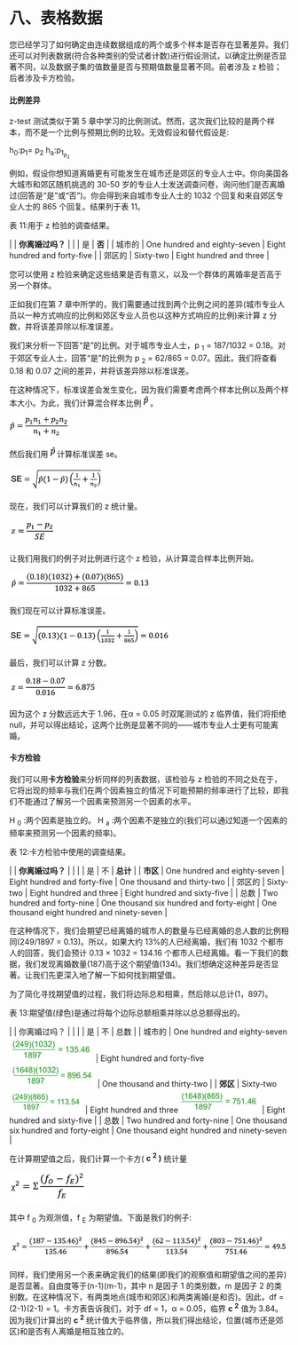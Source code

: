 # 八、表格数据

您已经学习了如何确定由连续数据组成的两个或多个样本是否存在显著差异。我们还可以对列表数据(符合各种类别的受试者计数)进行假设测试，以确定比例是否显著不同，以及数据子集的值数量是否与预期值数量显著不同。前者涉及 z 检验；后者涉及卡方检验。

#### 比例差异

z-test 测试类似于第 5 章中学习的比例测试。然而，这次我们比较的是两个样本，而不是一个比例与预期比例的比较。无效假设和替代假设是:

h<sub class="calibre24">0</sub>:p<sub class="calibre24">1</sub>= p<sub class="calibre24">2</sub>
h<sub class="calibre24">a</sub>:p<sub class="calibre24">1<sub class="calibre24">p<sub class="calibre24">2</sub></sub></sub>

例如，假设你想知道离婚更有可能发生在城市还是郊区的专业人士中。你向美国各大城市和郊区随机挑选的 30-50 岁的专业人士发送调查问卷，询问他们是否离婚过(回答是“是”或“否”)。你会得到来自城市专业人士的 1032 个回复和来自郊区专业人士的 865 个回复。结果列于表 11。

表 11:用于 z 检验的调查结果。

|  | **你离婚过吗？** |
|  | 是 | **否** |
| 城市的 | One hundred and eighty-seven | Eight hundred and forty-five |
| 郊区的 | Sixty-two | Eight hundred and three |

您可以使用 z 检验来确定这些结果是否有意义，以及一个群体的离婚率是否高于另一个群体。

正如我们在第 7 章中所学的，我们需要通过找到两个比例之间的差异(城市专业人员以一种方式响应的比例和郊区专业人员也以这种方式响应的比例)来计算 z 分数，并将该差异除以标准误差。

我们来分析一下回答“是”的比例。对于城市专业人士，p <sub class="calibre24">1</sub> = 187/1032 = 0.18。对于郊区专业人士，回答“是”的比例为 p <sub class="calibre24">2</sub> = 62/865 = 0.07。因此，我们将查看 0.18 和 0.07 之间的差异，并将该差异除以标准误差。

在这种情况下，标准误差会发生变化，因为我们需要考虑两个样本比例以及两个样本大小。为此，我们计算混合样本比例![](img/00147.gif)。

![](img/00148.jpeg)

然后我们用![](img/00147.gif)计算标准误差 se。

![](img/00149.jpeg)

现在，我们可以计算我们的 z 统计量。

![](img/00150.jpeg)

让我们用我们的例子对比例进行这个 z 检验，从计算混合样本比例开始。

![](img/00151.jpeg)

我们现在可以计算标准误差。

![](img/00152.jpeg)

最后，我们可以计算 z 分数。

![](img/00153.jpeg)

因为这个 z 分数远远大于 1.96，在α = 0.05 时双尾测试的 z 临界值，我们将拒绝 null，并可以得出结论，这两个比例是显著不同的——城市专业人士更有可能离婚。

#### 卡方检验

我们可以用**卡方检验**来分析同样的列表数据，该检验与 z 检验的不同之处在于，它将出现的频率与我们在两个因素独立的情况下可能预期的频率进行了比较，即我们不能通过了解另一个因素来预测另一个因素的水平。

H <sub class="calibre24">0</sub> :两个因素是独立的。
H <sub class="calibre24">a</sub> :两个因素不是独立的(我们可以通过知道一个因素的频率来预测另一个因素的频率)。

表 12:卡方检验中使用的调查结果。

|  | **你离婚过吗？** |  |
|  | 是 | 不 | **总计** |
| **市区** | One hundred and eighty-seven | Eight hundred and forty-five | One thousand and thirty-two |
| 郊区的 | Sixty-two | Eight hundred and three | Eight hundred and sixty-five |
| 总数 | Two hundred and forty-nine | One thousand six hundred and forty-eight | One thousand eight hundred and ninety-seven |

在这种情况下，我们会期望已经离婚的城市人的数量与已经离婚的总人数的比例相同(249/1897 = 0.13)。所以，如果大约 13%的人已经离婚，我们有 1032 个都市人的回答，我们会预计 0.13 × 1032 = 134.16 个都市人已经离婚。看一下我们的数据，我们发现离婚数量(187)高于这个期望值(134)。我们想确定这种差异是否显著。让我们先更深入地了解一下如何找到期望值。

为了简化寻找期望值的过程，我们将边际总和相乘，然后除以总计(1，897)。

表 13:期望值(绿色)是通过将每个边际总额相乘并除以总总额得出的。

|  | 你离婚过吗？ |  |
|  | 是 | 不 | 总数 |
| 城市的 | One hundred and eighty-seven![](img/00154.jpeg) | Eight hundred and forty-five![](img/00155.jpeg) | One thousand and thirty-two |
| **郊区** | Sixty-two![](img/00156.jpeg) | Eight hundred and three![](img/00157.jpeg) | Eight hundred and sixty-five |
| 总数 | Two hundred and forty-nine | One thousand six hundred and forty-eight | One thousand eight hundred and ninety-seven |

在计算期望值之后，我们计算一个卡方( **c <sup class="calibre57">2</sup> )** 统计量

![](img/00158.jpeg)

其中 f <sub class="calibre24">0</sub> 为观测值，f <sub class="calibre24">E</sub> 为期望值。下面是我们的例子:

![](img/00159.jpeg)

同样，我们使用另一个表来确定我们的结果(即我们的观察值和期望值之间的差异)是否显著。自由度等于(n-1)(m-1)，其中 n 是因子 1 的类别数，m 是因子 2 的类别数。在这种情况下，有两类地点(城市和郊区)和两类离婚(是和否)。因此，df = (2-1)(2-1) = 1。卡方表告诉我们，对于 df = 1，α = 0.05，临界 **c <sup class="calibre57">2</sup>** 值为 3.84。因为我们计算出的 **c <sup class="calibre57">2</sup>** 统计值大于临界值，所以我们得出结论，位置(城市还是郊区)和是否有人离婚是相互独立的。